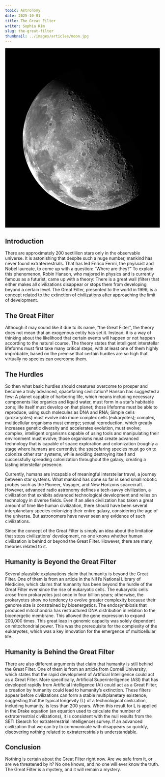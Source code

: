 ```yaml
---
topic: Astronomy
date: 2025-10-01
title: The Great Filter
writer: Sophia Kim
slug: the-great-filter
thumbnail: ../images/articles/moon.jpg
---
```

![](../images/articles/moon.jpg)
## Introduction
There are approximately 200 sextillion stars only in the observable universe. It is astonishing that despite such a huge number, mankind has never found extraterrestrials. That has led Enrico Fermi, the physicist and Nobel laureate, to come up with a question: “Where are they?” To explain this phenomenon, Robin Hanson, who majored in physics and is currently famous as a futurist, came up with a theory: There is a great wall (filter) that either makes all civilizations disappear or stops them from developing beyond a certain level. The Great Filter, presented to the world in 1996, is a concept related to the extinction of civilizations after approaching the limit of development.

## The Great Filter
Although it may sound like it due to its name, “the Great Filter”, the theory does not mean that an exogenous entity has set it. Instead, it is a way of thinking about the likelihood that certain events will happen or not happen according to the natural course. The theory states that intelligent interstellar lifeforms must first take many critical steps, with at least one of them highly improbable, based on the premise that certain hurdles are so high that virtually no species can overcome them. 

## The Hurdles 
So then what basic hurdles should creatures overcome to prosper and become a truly advanced, spacefaring civilization? Hanson has suggested a few: A planet capable of harboring life, which means including necessary components like organics and liquid water, must form in a star’s habitable zone; life itself must develop on that planet; those lifeforms must be able to reproduce, using such molecules as DNA and RNA; Simple cells (prokaryotes) must evolve into more complex cells (eukaryotes); complex, multicellular organisms must emerge; sexual reproduction, which greatly increases genetic diversity and accelerates evolution, must evolve; complex, intelligent organisms capable of using tools and manipulating their environment must evolve; those organisms must create advanced technology that is capable of space exploration and colonization (roughly a stage where humans are currently); the spacefaring species must go on to colonize other star systems, while avoiding destroying itself and successfully spreading colonization throughout the galaxy, creating a lasting interstellar presence.

Currently, humans are incapable of meaningful interstellar travel, a journey between star systems. What mankind has done so far is send small robotic probes such as the Pioneer, Voyager, and New Horizons spacecraft. However, advanced radio astronomy defines a tech-savvy civilization, a civilization that exhibits advanced technological development and relies on technology in diverse fields. Even if an alien civilization had taken a great amount of time like human civilization, there should have been several interplanetary species colonizing their entire galaxy, considering the age of the universe. But astronomers have never seen any evidence of such civilizations. 

Since the concept of the Great Filter is simply an idea about the limitation that stops civilizations’ development, no one knows whether human civilization is behind or beyond the Great Filter. However, there are many theories related to it. 

## Humanity is Beyond the Great Filter
Several plausible explanations claim that humanity is beyond the Great Filter. One of them is from an article in the NIH’s  National Library of Medicine, which claims that humanity has been beyond the hurdle of the Great Filter ever since the rise of eukaryotic cells. The eukaryotic cells arose from prokaryotes just once in four billion years; otherwise, the prokaryotes show no tendency to evolve greater complexity because their genome size is constrained by bioenergetics. The endosymbiosis that produced mitochondria has restructured DNA distribution in relation to the bioenergetic membrane. This allowed the gene expression to expand 200,000 times. This great leap in genomic capacity was solely dependent on mitochondrial power. This was the prerequisite for the complexity of the eukaryotes, which was a key innovation for the emergence of multicellular life. 

## Humanity is Behind the Great Filter
There are also different arguments that claim that humanity is still behind the Great Filter. One of them is from an article from Cornell University, which states that the rapid development of Artificial Intelligence could act as a Great Filter. More specifically, Artificial Superintelligence (ASI) that has developed rapidly from Artificial Intelligence (AI) could act as a Great Filter; a creation by humanity could lead to humanity’s extinction. These filters appear before civilizations can form a stable multiplanetary existence, suggesting that the typical longevity (L) of a technological civilization, including humanity, is less than 200 years. When this result for L is applied in the Drake equation (an equation used to calculate the number of extraterrestrial civilizations), it is consistent with the null results from the SETI (Search for extraterrestrial intelligence) survey. If an advanced civilization that we can try to communicate with disappears so quickly, discovering nothing related to extraterrestrials is understandable. 

## Conclusion
Nothing is certain about the Great Filter right now. Are we safe from it, or are we threatened by it? No one knows, and no one will ever know the truth. The Great Filter is a mystery, and it will remain a mystery. 

